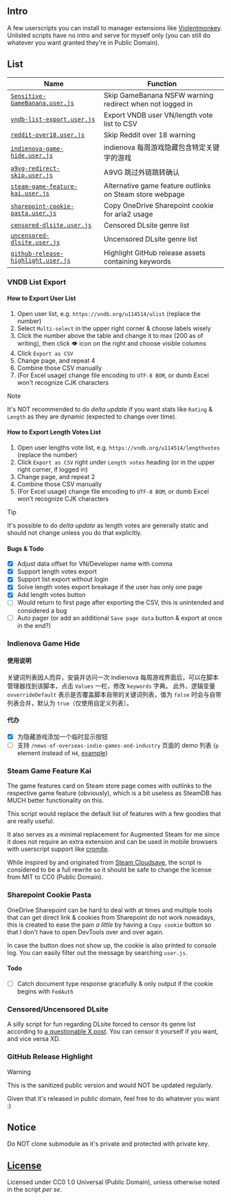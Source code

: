 ## Intro

A few userscripts you can install to manager extensions like [Violentmonkey](https://violentmonkey.github.io).
Unlisted scripts have no intro and serve for myself only (you can still do whatever you want granted they're in Public Domain).

## List

| Name | Function |
| ---- | ---- |
| [`Sensitive-GameBanana.user.js`](https://github.com/Vinfall/UserScripts/raw/main/Sensitive-GameBanana.user.js) | Skip GameBanana NSFW warning redirect when not logged in |
| [`vndb-list-export.user.js`](https://github.com/Vinfall/UserScripts/raw/main/vndb-list-export.user.js) | Export VNDB user VN/length vote list to CSV |
| [`reddit-over18.user.js`](https://github.com/Vinfall/UserScripts/raw/main/reddit-over18.user.js) | Skip Reddit over 18 warning |
| [`indienova-game-hide.user.js`](https://github.com/Vinfall/UserScripts/raw/main/indienova-game-hide.user.js) | indienova 每周游戏隐藏包含特定关键字的游戏 |
| [`a9vg-redirect-skip.user.js`](https://github.com/Vinfall/UserScripts/raw/main/a9vg-redirect-skip.user.js) | A9VG 跳过外链跳转确认 |
| [`steam-game-feature-kai.user.js`](https://github.com/Vinfall/UserScripts/raw/main/steam-game-feature-kai.user.js) | Alternative game feature outlinks on Steam store webpage |
| [`sharepoint-cookie-pasta.user.js`](https://github.com/Vinfall/UserScripts/raw/main/sharepoint-cookie-pasta.user.js) | Copy OneDrive Sharepoint cookie for aria2 usage |
| [`censored-dlsite.user.js`](https://github.com/Vinfall/UserScripts/raw/main/censored-dlsite.user.js) | Censored DLsite genre list |
| [`uncensored-dlsite.user.js`](https://github.com/Vinfall/UserScripts/raw/main/uncensored-dlsite.user.js) | Uncensored DLsite genre list |
| [`github-release-highlight.user.js`](https://github.com/Vinfall/UserScripts/raw/main/github-release-highlight.user.js) | Highlight GitHub release assets containing keywords |

### VNDB List Export

#### How to Export User List

1. Open user list, e.g. `https://vndb.org/u114514/ulist` (replace the number)
2. Select `Multi-select` in the upper right corner & choose labels wisely
3. Click the number above the table and change it to max (200 as of writing), then click 👁️ icon on the right and choose visible columns
4. Click `Export as CSV`
5. Change page, and repeat 4
6. Combine those CSV manually
7. (For Excel usage) change file encoding to `UTF-8 BOM`, or dumb Excel won't recognize CJK characters

> [!NOTE]
> It's NOT recommended to do *delta update* if you want stats like `Rating` & `Length` as they are dynamic (expected to change over time).

#### How to Export Length Votes List

1. Open user lengths vote list, e.g. `https://vndb.org/u114514/lengthvotes` (replace the number)
2. Click `Export as CSV` right under `Length votes` heading (or in the upper right corner, if logged in)
3. Change page, and repeat 2
4. Combine those CSV manually
5. (For Excel usage) change file encoding to `UTF-8 BOM`, or dumb Excel won't recognize CJK characters

> [!TIP]
> It's possible to do *delta update* as length votes are generally static and should not change unless you do that explicitly.

#### Bugs & Todo

- [x] Adjust data offset for VN/Developer name with comma
- [x] Support length votes export
- [x] Support list export without login
- [x] Solve length votes export breakage if the user has only one page
- [x] Add length votes button
- [ ] Would return to first page after exporting the CSV, this is unintended and considered a bug
- [ ] Auto pager (or add an additional `Save page data` button & export at once in the end?)

### Indienova Game Hide

#### 使用说明

关键词列表因人而异，安装并访问一次 indienova 每周游戏界面后，可以在脚本管理器找到该脚本，点击 `Values` 一栏，修改 `keywords` 字典。
此外，逻辑变量 `ovverrideDefault` 表示是否覆盖脚本自带的关键词列表，值为 `false` 时会与自带列表合并，默认为 `true`（仅使用自定义列表）。

#### 代办

- [x] 为隐藏游戏添加一个临时显示按钮
- [ ] 支持 `/news-of-overseas-indie-games-and-industry` 页面的 demo 列表 (`p` element instead of `H4`, [example](https://indienova.com/indie-game-news/news-of-overseas-indie-games-and-industry-vol-15/#iah-2))

### Steam Game Feature Kai

The game features card on Steam store page comes with outlinks to the respective game feature (obviously), which is a bit useless as SteamDB has MUCH better functionality on this.

This script would replace the default list of features with a few goodies that are really useful.

It also serves as a minimal replacement for Augmented Steam for me since it does not require an extra extension and can be used in mobile browsers with userscript support like [cromite](https://github.com/uazo/cromite).

While inspired by and originated from [Steam Cloudsave](https://greasyfork.org/zh-CN/scripts/489218-steam-cloudsave/), the script is considered to be a full rewrite so it should be safe to change the license from MIT to CC0 (Public Domain).

### Sharepoint Cookie Pasta

OneDrive Sharepoint can be hard to deal with at times and multiple tools that can get direct link & cookies from Sharepoint do not work nowadays, this is created to ease the pain *a little* by having a `Copy cookie` button so that I don't have to open DevTools over and over again.

In case the button does not show up, the cookie is also printed to console log. You can easily filter out the message by searching `user.js`.

#### Todo

- [ ] Catch document type response gracefully & only output if the cookie begins with `FedAuth`

### Censored/Uncensored DLsite

A silly script for fun regarding DLsite forced to censor its genre list according to [a questionable X post](https://twitter.com/mttb2ccp_pt2/status/1772466120290693434). You can censor it yourself if you want, and vice versa XD.

### GitHub Release Highlight

> [!WARNING]
> This is the sanitized public version and would NOT be updated regularly.

Given that it's released in public domain, feel free to do whatever you want :)

## Notice

Do NOT clone submodule as it's private and protected with private key.

## [License](./LICENSE)

Licensed under CC0 1.0 Universal (Public Domain), unless otherwise noted in the script *per se*.
